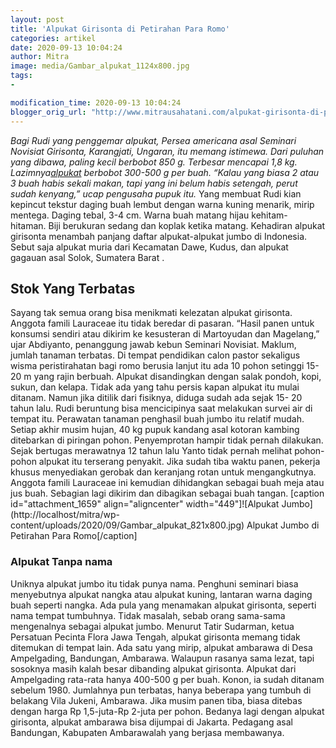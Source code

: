```yaml
---
layout: post
title: 'Alpukat Girisonta di Petirahan Para Romo'
categories: artikel
date: 2020-09-13 10:04:24
author: Mitra
image: media/Gambar_alpukat_1124x800.jpg
tags:
- 

modification_time: 2020-09-13 10:04:24
blogger_orig_url: "http://www.mitrausahatani.com/alpukat-girisonta-di-petirahan-para.html"
---
```


_Bagi Rudi yang penggemar alpukat, Persea americana asal Seminari Novisiat
Girisonta, Karangjati, Ungaran, itu memang istimewa. Dari puluhan yang dibawa,
paling kecil berbobot 850 g. Terbesar mencapai 1,8 kg.
Lazimnya[alpukat](https://www.mitrausahatani.com/topik/alpukat "alpukat") berbobot
300-500 g per buah. “Kalau yang biasa 2 atau 3 buah habis sekali makan, tapi
yang ini belum habis setengah, perut sudah kenyang,” ucap pengusaha pupuk
itu._ Yang membuat Rudi kian kepincut tekstur daging buah lembut dengan warna
kuning menarik, mirip mentega. Daging tebal, 3-4 cm. Warna buah matang hijau
kehitam- hitaman. Biji berukuran sedang dan koplak ketika matang. Kehadiran
alpukat girisonta menambah panjang daftar alpukat-alpukat jumbo di Indonesia.
Sebut saja alpukat muria dari Kecamatan Dawe, Kudus, dan alpukat gagauan asal
Solok, Sumatera Barat .

## Stok Yang Terbatas

Sayang tak semua orang bisa menikmati kelezatan alpukat girisonta. Anggota
famili Lauraceae itu tidak beredar di pasaran. “Hasil panen untuk konsumsi
sendiri atau dikirim ke kesusteran di Martoyudan dan Magelang,” ujar
Abdiyanto, penanggung jawab kebun Seminari Novisiat. Maklum, jumlah tanaman
terbatas. Di tempat pendidikan calon pastor sekaligus wisma peristirahatan
bagi romo berusia lanjut itu ada 10 pohon setinggi 15-20 m yang rajin berbuah.
Alpukat disandingkan dengan salak pondoh, kopi, sukun, dan kelapa. Tidak ada
yang tahu persis kapan alpukat itu mulai ditanam. Namun jika ditilik dari
fisiknya, diduga sudah ada sejak 15- 20 tahun lalu. Rudi beruntung bisa
mencicipinya saat melakukan survei air di tempat itu. Perawatan tanaman
penghasil buah jumbo itu relatif mudah. Setiap akhir musim hujan, 40 kg pupuk
kandang asal kotoran kambing ditebarkan di piringan pohon. Penyemprotan hampir
tidak pernah dilakukan. Sejak bertugas merawatnya 12 tahun lalu Yanto tidak
pernah melihat pohon-pohon alpukat itu terserang penyakit. Jika sudah tiba
waktu panen, pekerja khusus menyediakan gerobak dan keranjang rotan untuk
mengangkutnya. Anggota famili Lauraceae ini kemudian dihidangkan sebagai buah
meja atau jus buah. Sebagian lagi dikirim dan dibagikan sebagai buah tangan.
[caption id="attachment_1659" align="aligncenter" width="449"]![Alpukat
Jumbo](http://localhost/mitra/wp-
content/uploads/2020/09/Gambar_alpukat_821x800.jpg) Alpukat Jumbo di Petirahan
Para Romo[/caption]

### Alpukat Tanpa nama

Uniknya alpukat jumbo itu tidak punya nama. Penghuni seminari biasa
menyebutnya alpukat nangka atau alpukat kuning, lantaran warna daging buah
seperti nangka. Ada pula yang menamakan alpukat girisonta, seperti nama tempat
tumbuhnya. Tidak masalah, sebab orang sama-sama mengenalnya sebagai alpukat
jumbo. Menurut Tatir Sudarman, ketua Persatuan Pecinta Flora Jawa Tengah,
alpukat girisonta memang tidak ditemukan di tempat lain. Ada satu yang mirip,
alpukat ambarawa di Desa Ampelgading, Bandungan, Ambarawa. Walaupun rasanya
sama lezat, tapi sosoknya masih kalah besar dibanding alpukat girisonta.
Alpukat dari Ampelgading rata-rata hanya 400-500 g per buah. Konon, ia sudah
ditanam sebelum 1980. Jumlahnya pun terbatas, hanya beberapa yang tumbuh di
belakang Vila Jukeni, Ambarawa. Jika musim panen tiba, biasa ditebas dengan
harga Rp 1,5-juta-Rp 2-juta per pohon. Bedanya lagi dengan alpukat girisonta,
alpukat ambarawa bisa dijumpai di Jakarta. Pedagang asal Bandungan, Kabupaten
Ambarawalah yang berjasa membawanya.


